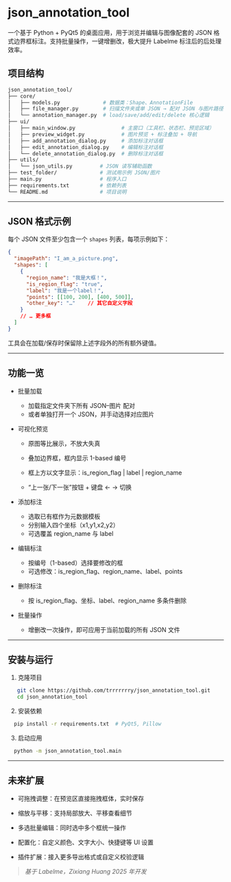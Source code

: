 # json_annotation_tool
一个基于 Python + PyQt5 的桌面应用，用于浏览并编辑与图像配套的 JSON 格式边界框标注。支持批量操作，一键增删改，极大提升 Labelme 标注后的后处理效率。
## 项目结构
```bash
json_annotation_tool/
├── core/
│   ├── models.py              # 数据类：Shape、AnnotationFile
│   ├── file_manager.py        # 扫描文件夹或单 JSON → 配对 JSON 与图片路径
│   └── annotation_manager.py  # load/save/add/edit/delete 核心逻辑
├── ui/
│   ├── main_window.py               # 主窗口（工具栏、状态栏、预览区域）
│   ├── preview_widget.py            # 图片预览 + 标注叠加 + 导航
│   ├── add_annotation_dialog.py     # 添加标注对话框
│   ├── edit_annotation_dialog.py    # 编辑标注对话框
│   └── delete_annotation_dialog.py  # 删除标注对话框
├── utils/
│   └── json_utils.py         # JSON 读写辅助函数
├── test_folder/              # 测试用示例 JSON/图片
├── main.py                   # 程序入口
├── requirements.txt          # 依赖列表
└── README.md                 # 项目说明
```
---
## JSON 格式示例
每个 JSON 文件至少包含一个 ```shapes``` 列表，每项示例如下：
```json
{
  "imagePath": "I_am_a_picture.png",
  "shapes": [
    {
      "region_name": "我是大框！",
      "is_region_flag": "true",
      "label": "我是一个label！",
      "points": [[100, 200], [400, 500]],
      "other_key": "…"    // 其它自定义字段
    }
    // … 更多框
  ]
}
```
工具会在加载/保存时保留除上述字段外的所有额外键值。

---
## 功能一览
- 批量加载
  - 加载指定文件夹下所有 JSON–图片 配对
  - 或者单独打开一个 JSON，并手动选择对应图片

- 可视化预览

  - 原图等比展示，不放大失真
  - 叠加边界框，框内显示 1-based 编号
  - 框上方以文字显示：is_region_flag | label | region_name

  - “上一张/下一张”按钮 + 键盘 ← → 切换

- 添加标注

  - 选取已有框作为元数据模板
  - 分别输入四个坐标（x1,y1,x2,y2）
  - 可选覆盖 region_name 与 label

- 编辑标注
  - 按编号（1-based）选择要修改的框
  - 可选修改：is_region_flag、region_name、label、points

- 删除标注
  - 按 is_region_flag、坐标、label、region_name 多条件删除

- 批量操作

  - 增删改一次操作，即可应用于当前加载的所有 JSON 文件
 
---

## 安装与运行
  1. 克隆项目
  ```bash
     git clone https://github.com/trrrrrrry/json_annotation_tool.git
     cd json_annotation_tool
  ```
  2. 安装依赖
  ```bash
    pip install -r requirements.txt  # PyQt5, Pillow
  ```
  3. 启动应用
  ```bash
    python -m json_annotation_tool.main
  ```

---

## 未来扩展
- 可拖拽调整：在预览区直接拖拽框体，实时保存

- 缩放与平移：支持局部放大、平移查看细节

- 多选批量编辑：同时选中多个框统一操作

- 配置化：自定义颜色、文字大小、快捷键等 UI 设置

- 插件扩展：接入更多导出格式或自定义校验逻辑

> _基于 Labelme，Zixiang Huang 2025 年开发_
